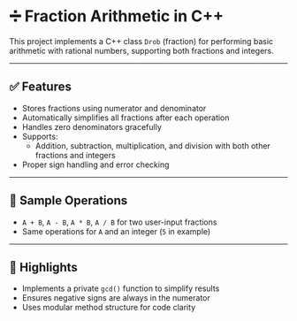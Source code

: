 # ➗ Fraction Arithmetic in C++

This project implements a C++ class `Drob` (fraction) for performing basic arithmetic with rational numbers, supporting both fractions and integers.

---

## ✅ Features

- Stores fractions using numerator and denominator
- Automatically simplifies all fractions after each operation
- Handles zero denominators gracefully
- Supports:
  - Addition, subtraction, multiplication, and division with both other fractions and integers
- Proper sign handling and error checking

---

## 🧪 Sample Operations

- `A + B`, `A - B`, `A * B`, `A / B` for two user-input fractions
- Same operations for `A` and an integer (`5` in example)

---

## 📌 Highlights

- Implements a private `gcd()` function to simplify results
- Ensures negative signs are always in the numerator
- Uses modular method structure for code clarity
